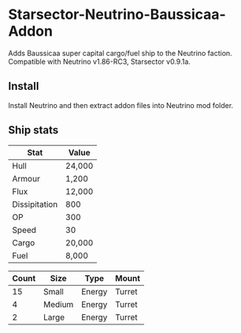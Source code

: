 # Starsector-Neutrino-Baussicaa-Addon
Adds Baussicaa super capital cargo/fuel ship to the Neutrino faction.
Compatible with Neutrino v1.86-RC3, Starsector v0.9.1a.

## Install
Install Neutrino and then extract addon files into Neutrino mod folder.

## Ship stats
|Stat|Value|
|---|---|
|Hull|24,000|
|Armour|1,200|
|Flux|12,000|
|Dissipitation|800|
|OP|300|
|Speed|30|
|Cargo|20,000|
|Fuel|8,000|

|Count|Size|Type|Mount|
|---|---|---|---|
|15|Small|Energy|Turret|
|4|Medium|Energy|Turret|
|2|Large|Energy|Turret|
